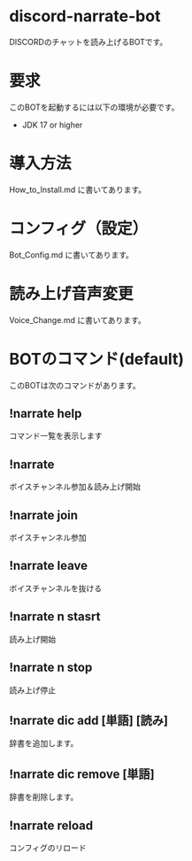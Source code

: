 # discord-narrate-bot
DISCORDのチャットを読み上げるBOTです。

# 要求
このBOTを起動するには以下の環境が必要です。
- JDK 17 or higher

# 導入方法
How_to_Install.md に書いてあります。

# コンフィグ（設定）
Bot_Config.md に書いてあります。

# 読み上げ音声変更
Voice_Change.md に書いてあります。

# BOTのコマンド(default)
このBOTは次のコマンドがあります。
## !narrate help
コマンド一覧を表示します
## !narrate
ボイスチャンネル参加＆読み上げ開始
## !narrate join
ボイスチャンネル参加
## !narrate leave
ボイスチャンネルを抜ける
## !narrate n stasrt
読み上げ開始
## !narrate n stop
読み上げ停止
## !narrate dic add [単語] [読み]
辞書を追加します。
## !narrate dic remove [単語]
辞書を削除します。
## !narrate reload
コンフィグのリロード

